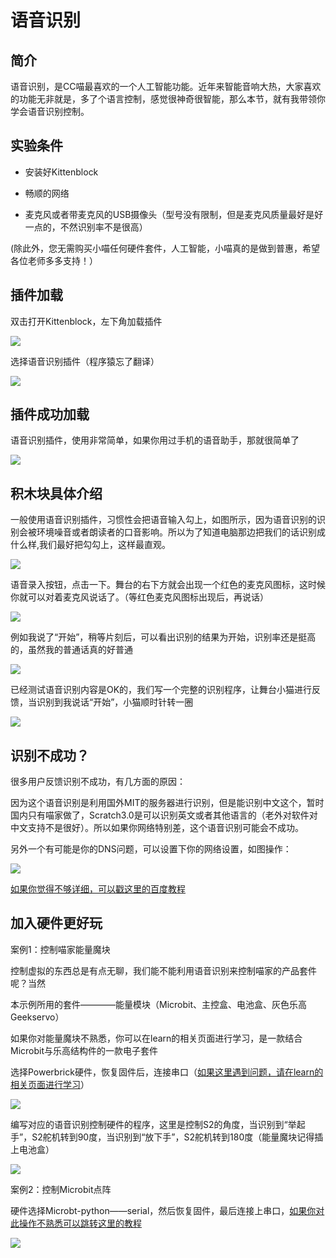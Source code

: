 # 语音识别

## 简介

语音识别，是CC喵最喜欢的一个人工智能功能。近年来智能音响大热，大家喜欢的功能无非就是，多了个语言控制，感觉很神奇很智能，那么本节，就有我带领你学会语音识别控制。

## 实验条件

- 安装好Kittenblock

- 畅顺的网络

- 麦克风或者带麦克风的USB摄像头（型号没有限制，但是麦克风质量最好是好一点的，不然识别率不是很高）

(除此外，您无需购买小喵任何硬件套件，人工智能，小喵真的是做到普惠，希望各位老师多多支持！）


## 插件加载

双击打开Kittenblock，左下角加载插件

![](./images/c01_01.png)

选择语音识别插件（程序猿忘了翻译）

![](./images/c03_02.png)

## 插件成功加载

语音识别插件，使用非常简单，如果你用过手机的语音助手，那就很简单了

![](./images/c03_03.png)

## 积木块具体介绍

一般使用语音识别插件，习惯性会把语音输入勾上，如图所示，因为语音识别的识别会被环境噪音或者朗读者的口音影响。所以为了知道电脑那边把我们的话识别成什么样,我们最好把勾勾上，这样最直观。

![](./images/c03_04.png)

语音录入按钮，点击一下。舞台的右下方就会出现一个红色的麦克风图标，这时候你就可以对着麦克风说话了。（等红色麦克风图标出现后，再说话）

![](./images/c03_05.png)

例如我说了“开始”，稍等片刻后，可以看出识别的结果为开始，识别率还是挺高的，虽然我的普通话真的好普通

![](./images/c03_06.png)

已经测试语音识别内容是OK的，我们写一个完整的识别程序，让舞台小猫进行反馈，当识别到我说话“开始”，小猫顺时针转一圈

![](./images/c03_07.png)

## 识别不成功？

很多用户反馈识别不成功，有几方面的原因：

因为这个语音识别是利用国外MIT的服务器进行识别，但是能识别中文这个，暂时国内只有喵家做了，Scratch3.0是可以识别英文或者其他语言的（老外对软件对中文支持不是很好）。所以如果你网络特别差，这个语音识别可能会不成功。

另外一个有可能是你的DNS问题，可以设置下你的网络设置，如图操作：

![](./images/c03_10.png)

[如果你觉得不够详细，可以戳这里的百度教程](https://jingyan.baidu.com/article/046a7b3e934bf5f9c27fa9f0.html)

## 加入硬件更好玩

案例1：控制喵家能量魔块

控制虚拟的东西总是有点无聊，我们能不能利用语音识别来控制喵家的产品套件呢？当然

本示例所用的套件————能量模块（Microbit、主控盒、电池盒、灰色乐高Geekservo）

如果你对能量魔块不熟悉，你可以在learn的相关页面进行学习，是一款结合Microbit与乐高结构件的一款电子套件

选择Powerbrick硬件，恢复固件后，连接串口（[如果这里遇到问题，请在learn的相关页面进行学习](http://learn.kittenbot.cn/zh_CN/latest/powerbrick_KB/index.html)）

![](./images/c03_09.png)

编写对应的语音识别控制硬件的程序，这里是控制S2的角度，当识别到“举起手”，S2舵机转到90度，当识别到“放下手”，S2舵机转到180度（能量魔块记得插上电池盒）

![](./images/c03_08.png)

案例2：控制Microbit点阵

硬件选择Microbt-python——serial，然后恢复固件，最后连接上串口，[如果你对此操作不熟悉可以跳转这里的教程](http://learn.kittenbot.cn/zh_CN/latest/microbit/microbit_kittenblock/03microbit%E4%BD%BF%E7%94%A8%E5%9C%A8%E7%BA%BF%E8%B0%83%E8%AF%95%E6%A8%A1%E5%BC%8F.html)

![](./images/c03_11.png)